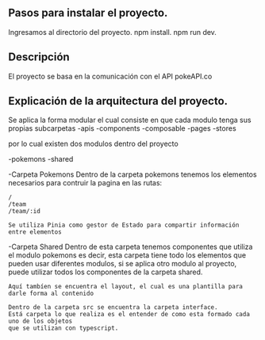 ## Pasos para instalar el proyecto. 
Ingresamos al directorio del proyecto.
npm install.
npm run dev. 

## Descripción

El proyecto se basa en la comunicación con el API pokeAPI.co

## Explicación de la arquitectura del proyecto.

Se aplica la forma modular el cual consiste en que cada modulo tenga sus propias subcarpetas
-apis
-components
-composable
-pages
-stores

por lo cual existen dos modulos dentro del proyecto 

-pokemons
-shared

-Carpeta Pokemons
    Dentro de la carpeta pokemons tenemos los elementos necesarios para contruir la pagina en las rutas:

    /
    /team
    /team/:id

    Se utiliza Pinia como gestor de Estado para compartir información entre elementos


-Carpeta Shared
    Dentro de esta carpeta tenemos componentes que utiliza el modulo pokemons es decir, 
    esta carpeta tiene todo los elementos que pueden usar diferentes modulos, si se aplica 
    otro modulo al proyecto, puede utilizar todos los componentes de la carpeta shared.

    Aquí tambíen se encuentra el layout, el cual es una plantilla para darle forma al contenido 

    Dentro de la carpeta src se encuentra la carpeta interface.
    Está carpeta lo que realiza es el entender de como esta formado cada uno de los objetos
    que se utilizan con typescript.


